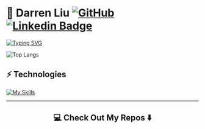 # 👋 Darren Liu [![GitHub](https://img.shields.io/badge/-GitHub-181717?style=flat-square&logo=github&logoColor=white&link=https://github.com/ImNotDarren)](https://github.com/ImNotDarren) [![Linkedin Badge](https://img.shields.io/badge/-Linkedin-blue?style=flat-square&logo=Linkedin&logoColor=white&link=https://www.linkedin.com/in/darren-sizuo-liu/)](https://www.linkedin.com/in/darren-sizuo-liu/)

[![Typing SVG](https://readme-typing-svg.demolab.com?font=Fira+Code&size=25&pause=1000&color=2C49F7&width=435&lines=Software+Enigneer;Data+Scientist;Machine+Learning+Engineer)](https://git.io/typing-svg)

![Top Langs](https://github-readme-stats.vercel.app/api/top-langs/?username=ImNotDarren&layout=donut)

## ⚡ Technologies

[![My Skills](https://skillicons.dev/icons?i=python,js,ts,dart,html,css,git,nodejs,express,flask,spring,react,flutter,redis,redux,sqlite,sequelize,anaconda,azure,aws,pytorch,tensorflow,sklearn)](https://skillicons.dev)

<hr>

<h2  align="center">💻 Check Out My Repos ⬇️ </h2>
